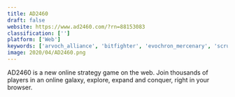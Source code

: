 ```yaml
---
title: AD2460
draft: false 
website: https://www.ad2460.com/?rn=88153083
classification: ['']
platform: ['Web']
keywords: ['arvoch_alliance', 'bitfighter', 'evochron_mercenary', 'scrumbleship', 'vendetta_online']
image: 2020/04/AD2460.png
---
```

AD2460 is a new online strategy game on the web. Join thousands of players in an online galaxy, explore, expand and conquer, right in your browser.